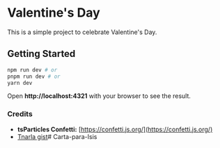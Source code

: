 # Valentine's Day

This is a simple project to celebrate Valentine's Day.

## Getting Started

```bash
npm run dev # or
pnpm run dev # or
yarn dev
```

Open **http://localhost:4321** with your browser to see the result.

### Credits

- **tsParticles Confetti:** [https://confetti.js.org/](https://confetti.js.org/)
- [Tnarla gist](https://gist.github.com/tnarla/0c09a11fea366145ba684fe6ebf578c5)#   C a r t a - p a r a - I s i s  
 